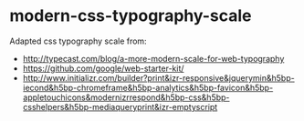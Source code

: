 # modern-css-typography-scale
Adapted css typography scale from:
- http://typecast.com/blog/a-more-modern-scale-for-web-typography
- https://github.com/google/web-starter-kit/
- http://www.initializr.com/builder?print&izr-responsive&jquerymin&h5bp-iecond&h5bp-chromeframe&h5bp-analytics&h5bp-favicon&h5bp-appletouchicons&modernizrrespond&h5bp-css&h5bp-csshelpers&h5bp-mediaqueryprint&izr-emptyscript